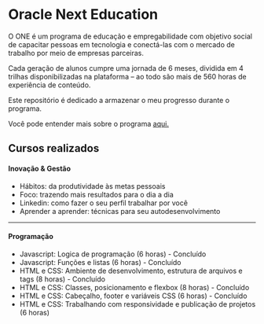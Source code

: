 # Oracle Next Education

O ONE é um programa de educação e empregabilidade com objetivo social de
capacitar pessoas em tecnologia e conectá-las com o mercado de trabalho por meio
de empresas parceiras.

Cada geração de alunos cumpre uma jornada de 6 meses, dividida em 4 trilhas
disponibilizadas na plataforma – ao todo são mais de 560 horas de experiência de
conteúdo.

Este repositório é dedicado a armazenar o meu progresso durante o programa.

Você pode entender mais sobre o programa
[aqui.](https://www.oracle.com/br/education/oracle-next-education/)

## Cursos realizados

#### Inovação & Gestão

-   Hábitos: da produtividade às metas pessoais
-   Foco: trazendo mais resultados para o dia a dia
-   Linkedin: como fazer o seu perfil trabalhar por você
-   Aprender a aprender: técnicas para seu autodesenvolvimento

---

#### Programação

-   Javascript: Logica de programação (6 horas) - Concluído
-   Javascript: Funções e listas (6 horas) - Concluído
-   HTML e CSS: Ambiente de desenvolvimento, estrutura de arquivos e tags (8
    horas) - Concluído
-   HTML e CSS: Classes, posicionamento e flexbox (8 horas) - Concluído
-   HTML e CSS: Cabeçalho, footer e variáveis CSS (6 horas) - Concluído
-   HTML e CSS: Trabalhando com responsividade e publicação de projetos (6
    horas)
